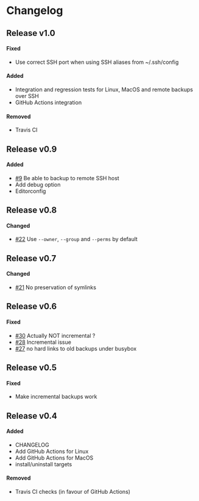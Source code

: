 # Changelog


## Release v1.0

#### Fixed
- Use correct SSH port when using SSH aliases from ~/.ssh/config

#### Added
- Integration and regression tests for Linux, MacOS and remote backups over SSH
- GitHub Actions integration

#### Removed
- Travis CI


## Release v0.9

#### Added
- [#9](https://github.com/cytopia/linux-timemachine/issues/9) Be able to backup to remote SSH host
- Add debug option
- Editorconfig


## Release v0.8

#### Changed
- [#22](https://github.com/cytopia/linux-timemachine/issues/22) Use `--owner`, `--group` and `--perms` by default


## Release v0.7

#### Changed
- [#21](https://github.com/cytopia/linux-timemachine/issues/21) No preservation of symlinks


## Release v0.6

#### Fixed
- [#30](https://github.com/cytopia/linux-timemachine/issues/30) Actually NOT incremental ?
- [#28](https://github.com/cytopia/linux-timemachine/issues/28) Incremental issue
- [#27](https://github.com/cytopia/linux-timemachine/issues/27) no hard links to old backups under busybox


## Release v0.5

#### Fixed
- Make incremental backups work


## Release v0.4

#### Added
- CHANGELOG
- Add GitHub Actions for Linux
- Add GitHub Actions for MacOS
- install/uninstall targets

#### Removed
- Travis CI checks (in favour of GitHub Actions)

